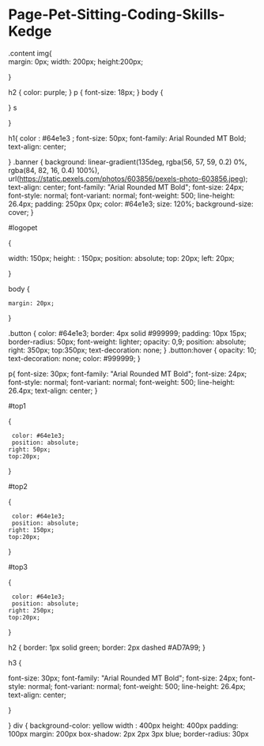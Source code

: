 # Page-Pet-Sitting-Coding-Skills-Kedge
.content img{	
margin: 0px;
width: 200px;
height:200px;

}



h2	{
	color: purple;
}
p   {
	font-size: 18px;
}
body	{
	
}
s

}



h1{
	color :  #64e1e3 ; 
	font-size: 50px;
	font-family: Arial Rounded MT Bold;
	text-align: center;


}
.banner {
  background: linear-gradient(135deg, rgba(56, 57, 59, 0.2) 0%, rgba(84, 82, 16, 0.4) 100%), 
 url(https://static.pexels.com/photos/603856/pexels-photo-603856.jpeg);
  text-align: center;
  font-family: "Arial Rounded MT Bold";
	font-size: 24px;
	font-style: normal;
	font-variant: normal;
	font-weight: 500;
	line-height: 26.4px;
  padding: 250px 0px;
  color: #64e1e3;
  size: 120%;
  background-size: cover;
}



#logopet 
	
{ 

width: 150px;
	height: : 150px;
	position: absolute;
	top: 20px;
	left: 20px;

 }


body {

	margin: 20px;
}


.button {
  color: #64e1e3;
  border: 4px solid #999999;
  padding: 10px 15px;
  border-radius: 50px;
  font-weight: lighter;
  opacity: 0,9;
  position: absolute;
  right: 350px;
  top:350px;
  text-decoration: none;
}
.button:hover {
  opacity: 10;
  text-decoration: none;
  color: #999999;
}





p{
	font-size: 30px;
	font-family: "Arial Rounded MT Bold";
	font-size: 24px;
	font-style: normal;
	font-variant: normal;
	font-weight: 500;
	line-height: 26.4px;
	text-align: center;
}

#top1


 {

     color: #64e1e3;
     position: absolute;
    right: 50px;
    top:20px;

}

#top2


 {

     color: #64e1e3;
     position: absolute;
    right: 150px;
    top:20px;

}

#top3


 {

     color: #64e1e3;
     position: absolute;
    right: 250px;
    top:20px;

}

 
 h2 {
    border: 1px solid green;
	border: 2px dashed #AD7A99;
 }
	
h3 {

font-size: 30px;
font-family: "Arial Rounded MT Bold";
font-size: 24px;
font-style: normal;
font-variant: normal;
font-weight: 500;
line-height: 26.4px;
text-align: center;

}

}
div {
	background-color: yellow
	width : 400px
	height: 400px
	padding: 100px
	margin: 200px
	box-shadow: 2px 2px 3px blue;
	border-radius: 30px









